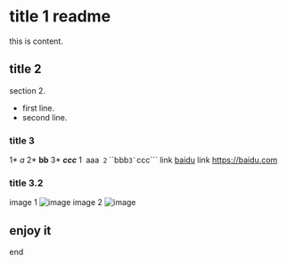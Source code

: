 # title 1 readme
this is content.
## title 2
section 2.
* first line.
* second line.
### title 3
1* *a*
2* **bb**
3* ***ccc***
1` `aaa`
2` ``bbb```
3` ```ccc```
link [baidu](https://baidu.com/)
link https://baidu.com
### title 3.2
image 1
![image](https://user-images.githubusercontent.com/5345608/167260766-7d6053d2-a429-4bff-9e12-02da1ba4c593.png)
image 2
![image](https://user-images.githubusercontent.com/5345608/167260776-f1a22504-5793-4e7c-b404-f5f9d9debc59.png)
## enjoy it
end

